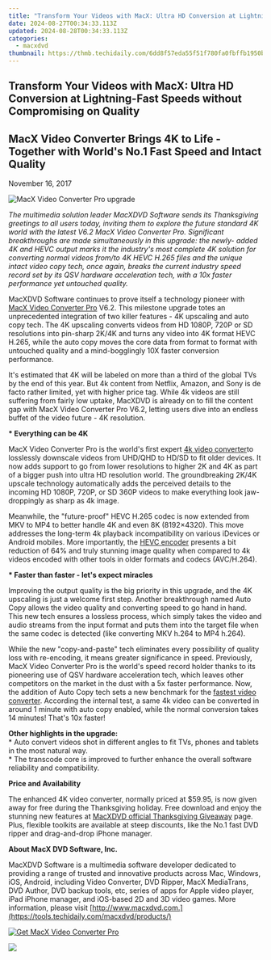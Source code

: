 ```yaml
---
title: "Transform Your Videos with MacX: Ultra HD Conversion at Lightning-Fast Speeds without Compromising on Quality"
date: 2024-08-27T00:34:33.113Z
updated: 2024-08-28T00:34:33.113Z
categories:
  - macxdvd
thumbnail: https://thmb.techidaily.com/6dd8f57eda55f51f780fa0fbffb1950bf2ad081249b06af69891f71aad7773d2.jpg
---
```


## Transform Your Videos with MacX: Ultra HD Conversion at Lightning-Fast Speeds without Compromising on Quality

## MacX Video Converter Brings 4K to Life - Together with World's No.1 Fast Speed and Intact Quality

November 16, 2017

![MacX Video Converter Pro upgrade](https://www.macxdvd.com/press-room/image/mvcp-upgrade.jpg) 

_The multimedia solution leader MacXDVD Software sends its Thanksgiving greetings to all users today, inviting them to explore the future standard 4K world with the latest V6.2 MacX Video Converter Pro. Significant breakthroughs are made simultaneously in this upgrade: the newly- added 4K and HEVC output marks it the industry's most complete 4K solution for converting normal videos from/to 4K HEVC H.265 files and the unique intact video copy tech, once again, breaks the current industry speed record set by its QSV hardware acceleration tech, with a 10x faster performance yet untouched quality._

MacXDVD Software continues to prove itself a technology pioneer with [MacX Video Converter Pro](https://tools.techidaily.com/macxdvd/products/) V6.2\. This milestone upgrade totes an unprecedented integration of two killer features - 4K upscaling and auto copy tech. The 4K upscaling converts videos from HD 1080P, 720P or SD resolutions into pin-sharp 2K/4K and turns any video into 4K format HEVC H.265, while the auto copy moves the core data from format to format with untouched quality and a mind-bogglingly 10X faster conversion performance. 

It's estimated that 4K will be labeled on more than a third of the global TVs by the end of this year. But 4k content from Netflix, Amazon, and Sony is de facto rather limited, yet with higher price tag. While 4k videos are still suffering from fairly low uptake, MacXDVD is already on to fill the content gap with MacX Video Converter Pro V6.2, letting users dive into an endless buffet of the video future - 4K resolution. 

**\* Everything can be 4K** 

MacX Video Converter Pro is the world's first expert [4k video converter](https://tools.techidaily.com/macxdvd/products/)to losslessly downscale videos from UHD/QHD to HD/SD to fit older devices. It now adds support to go from lower resolutions to higher 2K and 4K as part of a bigger push into ultra HD resolution world. The groundbreaking 2K/4K upscale technology automatically adds the perceived details to the incoming HD 1080P, 720P, or SD 360P videos to make everything look jaw-droppingly as sharp as 4k image. 

Meanwhile, the "future-proof" HEVC H.265 codec is now extended from MKV to MP4 to better handle 4K and even 8K (8192×4320). This move addresses the long-term 4k playback incompatibility on various iDevices or Android mobiles. More importantly, the [HEVC encoder](https://tools.techidaily.com/macxdvd/products/) presents a bit reduction of 64% and truly stunning image quality when compared to 4k videos encoded with other tools in older formats and codecs (AVC/H.264).

**\* Faster than faster - let's expect miracles** 

Improving the output quality is the big priority in this upgrade, and the 4K upscaling is just a welcome first step. Another breakthrough named Auto Copy allows the video quality and converting speed to go hand in hand. This new tech ensures a lossless process, which simply takes the video and audio streams from the input format and puts them into the target file when the same codec is detected (like converting MKV h.264 to MP4 h.264). 

While the new "copy-and-paste" tech eliminates every possibility of quality loss with re-encoding, it means greater significance in speed. Previously, MacX Video Converter Pro is the world's speed record holder thanks to its pioneering use of QSV hardware acceleration tech, which leaves other competitors on the market in the dust with a 5x faster performance. Now, the addition of Auto Copy tech sets a new benchmark for the [fastest video converter](https://tools.techidaily.com/macxdvd/products/). According the internal test, a same 4k video can be converted in around 1 minute with auto copy enabled, while the normal conversion takes 14 minutes! That's 10x faster!

**Other highlights in the upgrade:**   
 \* Auto convert videos shot in different angles to fit TVs, phones and tablets in the most natural way.  
 \* The transcode core is improved to further enhance the overall software reliability and compatibility.

**Price and Availability**

The enhanced 4K video converter, normally priced at $59.95, is now given away for free during the Thanksgiving holiday. Free download and enjoy the stunning new features at [MacXDVD official Thanksgiving Giveaway](https://tools.techidaily.com/macxdvd/products/) page. Plus, flexible toolkits are available at steep discounts, like the No.1 fast DVD ripper and drag-and-drop iPhone manager.

**About MacX DVD Software, Inc.**

 MacXDVD Software is a multimedia software developer dedicated to providing a range of trusted and innovative products across Mac, Windows, iOS, Android, including Video Converter, DVD Ripper, MacX MediaTrans, DVD Author, DVD backup tools, etc, series of apps for Apple video player, iPad iPhone manager, and iOS-based 2D and 3D video games. More information, please visit [http://www.macxdvd.com.](https://tools.techidaily.com/macxdvd/products/)

[![Get MacX Video Converter Pro](https://www.macxdvd.com/press-room/../adv/mvcp-banner-r.jpg)](https://tools.techidaily.com/macxdvd/products/)

<ins class="adsbygoogle"
     style="display:block"
     data-ad-format="autorelaxed"
     data-ad-client="ca-pub-7571918770474297"
     data-ad-slot="1223367746"></ins>



<ins class="adsbygoogle"
     style="display:block"
     data-ad-client="ca-pub-7571918770474297"
     data-ad-slot="8358498916"
     data-ad-format="auto"
     data-full-width-responsive="true"></ins>



<!-- affiliate ads begin -->
<a href="https://shop.manycam.com/order/checkout.php?PRODS=17728032&QTY=1&AFFILIATE=108875&CART=1"><img src="https://secure.avangate.com/images/merchant/8230bea7d54bcdf99cdfe85cb07313d5/mcaffbanner920x120.png" border="0"></a>
<!-- affiliate ads end -->